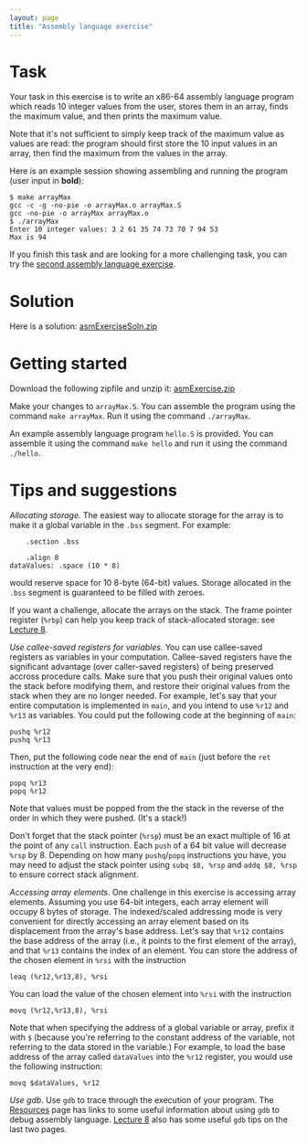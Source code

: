 ```yaml
---
layout: page
title: "Assembly language exercise"
---
```


# Task

Your task in this exercise is to write an x86-64 assembly language program
which reads 10 integer values from the user, stores them in an array,
finds the maximum value, and then prints the maximum value.

Note that it's not sufficient to simply keep track of the maximum value
as values are read: the program should first store the 10 input values
in an array, then find the maximum from the values in the array.

Here is an example session showing assembling and running the program
(user input in **bold**):

```
$ make arrayMax
gcc -c -g -no-pie -o arrayMax.o arrayMax.S
gcc -no-pie -o arrayMax arrayMax.o
$ ./arrayMax
Enter 10 integer values: 3 2 61 35 74 73 70 7 94 53
Max is 94
```

If you finish this task and are looking for a more challenging task,
you can try the [second assembly language exercise](/resources/assembly2).

# Solution

Here is a solution: [asmExerciseSoln.zip](asmExerciseSoln.zip)

# Getting started

Download the following zipfile and unzip it: [asmExercise.zip](asmExercise.zip)

Make your changes to `arrayMax.S`.  You can assemble the program using the
command `make arrayMax`.  Run it using the command `./arrayMax`.

An example assembly language program `hello.S` is provided.  You can assemble
it using the command `make hello` and run it using the command `./hello`.

# Tips and suggestions

*Allocating storage*. The easiest way to allocate storage for the array is to make it a global variable in the `.bss` segment.  For example:

```
	.section .bss

	.align 8
dataValues: .space (10 * 8)
```

would reserve space for 10 8-byte (64-bit) values.  Storage allocated in the `.bss` segment is guaranteed to be filled with zeroes.

If you want a challenge, allocate the arrays on the stack.  The frame pointer register (`%rbp`) can help you keep track of stack-allocated storage: see [Lecture 8](/lectures/lecture08-public.pdf).

*Use callee-saved registers for variables.* You can use callee-saved registers as variables in your computation.  Callee-saved registers have the significant advantage (over caller-saved registers) of being preserved accross procedure calls.  Make sure that you push their original values onto the stack before modifying them, and restore their original values from the stack when they are no longer needed.  For example, let's say that your entire computation is implemented in `main`, and you intend to use `%r12` and `%r13` as variables.  You could put the following code at the beginning of `main`:

```
pushq %r12
pushq %r13
```

Then, put the following code near the end of `main` (just before the `ret` instruction at the very end):

```
popq %r13
popq %r12
```

Note that values must be popped from the the stack in the reverse of the order in which they were pushed. (It's a stack!)

Don't forget that the stack pointer (`%rsp`) must be an exact multiple of 16 at the point of any `call` instruction.  Each `push` of a 64 bit value will decrease `%rsp` by 8.  Depending on how many `pushq`/`popq` instructions you have, you may need to adjust the stack pointer using `subq $8, %rsp` and `addq $8, %rsp` to ensure correct stack alignment.

*Accessing array elements*. One challenge in this exercise is accessing array elements.  Assuming you use 64-bit integers, each array element will occupy 8 bytes of storage.  The indexed/scaled addressing mode is very convenient for directly accessing an array element based on its displacement from the array's base address.  Let's say that `%r12` contains the base address of the array (i.e., it points to the first element of the array), and that `%r13` contains the index of an element.  You can store the address of the chosen element in `%rsi` with the instruction

```
leaq (%r12,%r13,8), %rsi
```

You can load the value of the chosen element into `%rsi` with the instruction

```
movq (%r12,%r13,8), %rsi
```

Note that when specifying the address of a global variable or array, prefix it with `$` (because you're referring to the constant address of the variable, not referring to the data stored in the variable.)  For example, to load the base address of the array called `dataValues` into the `%r12` register, you would use the following instruction:

```
movq $dataValues, %r12
```

*Use gdb*. Use `gdb` to trace through the execution of your program.  The [Resources](/resources) page has links to some useful information about using `gdb` to debug assembly language.  [Lecture 8](/lectures/lecture08-public.pdf) also has some useful `gdb` tips on the last two pages.
